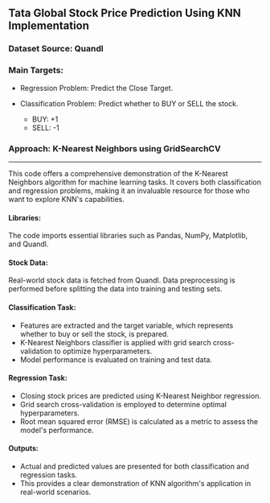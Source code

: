 ﻿ ## Tata Global Stock Price Prediction Using KNN Implementation

### Dataset Source: Quandl

### Main Targets:

- Regression Problem: Predict the Close Target.
- Classification Problem: Predict whether to BUY or SELL the stock.

  - BUY: +1
  - SELL: -1

### Approach: K-Nearest Neighbors using GridSearchCV

---

This code offers a comprehensive demonstration of the K-Nearest Neighbors algorithm for machine learning tasks. It covers both classification and regression problems, making it an invaluable resource for those who want to explore KNN's capabilities.

#### Libraries:

The code imports essential libraries such as Pandas, NumPy, Matplotlib, and Quandl.

#### Stock Data:

Real-world stock data is fetched from Quandl. Data preprocessing is performed before splitting the data into training and testing sets.

#### Classification Task:

- Features are extracted and the target variable, which represents whether to buy or sell the stock, is prepared.
- K-Nearest Neighbors classifier is applied with grid search cross-validation to optimize hyperparameters.
- Model performance is evaluated on training and test data.

#### Regression Task:

- Closing stock prices are predicted using K-Nearest Neighbor regression.
- Grid search cross-validation is employed to determine optimal hyperparameters.
- Root mean squared error (RMSE) is calculated as a metric to assess the model's performance.

#### Outputs:

- Actual and predicted values are presented for both classification and regression tasks.
- This provides a clear demonstration of KNN algorithm's application in real-world scenarios.﻿
